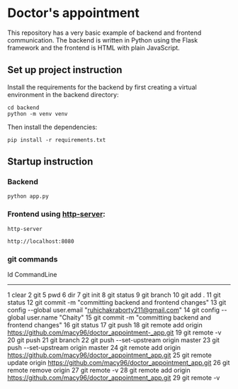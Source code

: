 # Doctor's appointment 

This repository has a very basic example of backend and frontend communication. The backend is written in Python using the Flask framework and the frontend is HTML with plain JavaScript.


## Set up project instruction 

Install the requirements for the backend by first creating a virtual environment in the backend directory:

```
cd backend
python -m venv venv
```
Then install the dependencies:

```
pip install -r requirements.txt 
```

## Startup instruction 

### Backend 

```
python app.py
```

### Frontend using [http-server](https://www.npmjs.com/package/http-server):

```
http-server
```

`http://localhost:8080`

### git commands

 Id CommandLine
  -- -----------
   1 clear
   2 git
   5 pwd
   6 dir
   7 git init
   8 git status
   9 git branch
  10 git add .
  11 git status
  12 git commit -m "committing backend and frontend changes"
  13 git config --global user.email "ruhichakraborty211@gmail.com"
  14 git config --global user.name "Chaity"
  15 git commit -m "committing backend and frontend changes"
  16 git status
  17 git push
  18 git remote add origin https://github.com/macy96/doctor_appointment-_app.git
  19 git remote -v
  20 git push
  21 git branch
  22 git push --set-upstream origin master
  23 git push --set-upstream origin master
  24 git remote add origin https://github.com/macy96/doctor_appointment_app.git
  25 git remote update origin https://github.com/macy96/doctor_appointment_app.git
  26 git remote remove origin
  27 git remote -v
  28 git remote add origin https://github.com/macy96/doctor_appointment_app.git
  29 git remote -v
